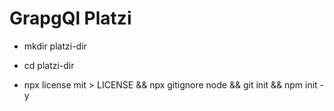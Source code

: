 # GrapgQl Platzi

- mkdir platzi-dir

- cd platzi-dir

- npx license mit > LICENSE && npx gitignore node && git init && npm init -y


